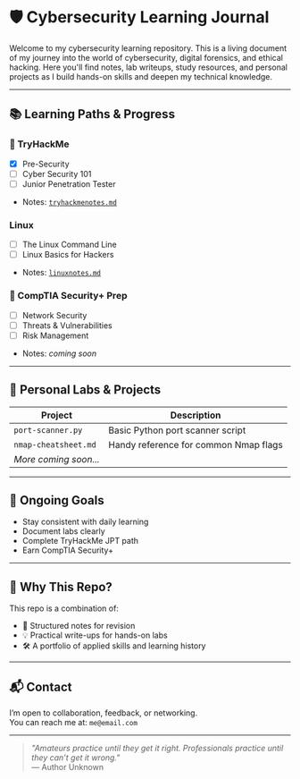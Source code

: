 # 🛡️ Cybersecurity Learning Journal

Welcome to my cybersecurity learning repository. This is a living document of my journey into the world of cybersecurity, digital forensics, and ethical hacking. Here you'll find notes, lab writeups, study resources, and personal projects as I build hands-on skills and deepen my technical knowledge.

---

## 📚 Learning Paths & Progress

### 🔐 TryHackMe
- [x] Pre-Security
- [ ] Cyber Security 101
- [ ] Junior Penetration Tester
- Notes: [`tryhackmenotes.md`](./tryhackme/tryhackmenotes.md)

### Linux
- [ ] The Linux Command Line
- [ ] Linux Basics for Hackers
- Notes: [`linuxnotes.md`](./tryhackme/linuxnotes.md)

### 📜 CompTIA Security+ Prep
- [ ] Network Security
- [ ] Threats & Vulnerabilities
- [ ] Risk Management
- Notes: _coming soon_

---

## 🧪 Personal Labs & Projects
| Project | Description |
|--------|-------------|
| `port-scanner.py` | Basic Python port scanner script |
| `nmap-cheatsheet.md` | Handy reference for common Nmap flags |
| _More coming soon..._ |

---

## 🚧 Ongoing Goals
- Stay consistent with daily learning
- Document labs clearly
- Complete TryHackMe JPT path
- Earn CompTIA Security+

---

## 🧠 Why This Repo?
This repo is a combination of:
- 🧾 Structured notes for revision
- 💡 Practical write-ups for hands-on labs
- 🛠️ A portfolio of applied skills and learning history

---

## 📬 Contact
I’m open to collaboration, feedback, or networking.  
You can reach me at: `me@email.com`

---

> _"Amateurs practice until they get it right. Professionals practice until they can’t get it wrong."_  
> — Author Unknown
